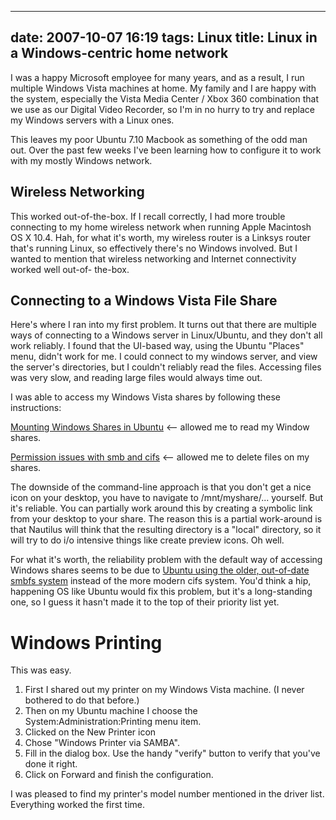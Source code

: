 
---
date: 2007-10-07 16:19
tags: Linux
title: Linux in a Windows-centric home network
---

I was a happy Microsoft employee for many years, and as a result, I run
multiple Windows Vista machines at home. My family and I are happy with the
system, especially the Vista Media Center / Xbox 360 combination that we use
as our Digital Video Recorder, so I'm in no hurry to try and replace my
Windows servers with a Linux ones.

This leaves my poor Ubuntu 7.10 Macbook as
something of the odd man out. Over the past few weeks I've been learning how
to configure it to work with my mostly Windows network.

## Wireless Networking

This worked out-of-the-box. If I recall correctly, I had more trouble
connecting to my home wireless network when running Apple Macintosh OS X 10.4.
Hah, for what it's worth, my wireless router is a Linksys router that's
running Linux, so effectively there's no Windows involved. But I wanted to
mention that wireless networking and Internet connectivity worked well out-of-
the-box.

## Connecting to a Windows Vista File Share

Here's where I ran into my
first problem. It turns out that there are multiple ways of connecting to a
Windows server in Linux/Ubuntu, and they don't all work reliably. I found that
the UI-based way, using the Ubuntu "Places" menu, didn't work for me. I could
connect to my windows server, and view the server's directories, but I
couldn't reliably read the files. Accessing files was very slow, and reading
large files would always time out.

I was able to access my Windows Vista
shares by following these instructions:

[Mounting Windows Shares in Ubuntu](http://note2.industriousone.com/mounting-windows-shares-ubuntu) <--
allowed me to read my Window shares.

[Permission issues with smb and cifs](http://ubuntuforums.org/archive/index.php/t-318943.html) <-- allowed me
to delete files on my shares.

The downside of the command-line approach is
that you don't get a nice icon on your desktop, you have to navigate to
/mnt/myshare/... yourself. But it's reliable. You can partially work around
this by creating a symbolic link from your desktop to your share. The reason
this is a partial work-around is that Nautilus will think that the resulting
directory is a "local" directory, so it will try to do i/o intensive things
like create preview icons. Oh well.

For what it's worth, the reliability
problem with the default way of accessing Windows shares seems to be due to
[Ubuntu using the older, out-of-date smbfs system](http://joey.ubuntu-rocks.org/blog/2007/04/25/resolution-to-mounting-samba-shares-dont-use-smbfs/)
instead of the more modern cifs system. You'd think a hip, happening OS like
Ubuntu would fix this problem, but it's a long-standing one, so I guess it
hasn't made it to the top of their priority list yet.

# Windows Printing

This was easy.

1. First I shared out my printer on my Windows Vista machine. (I never bothered to do that before.)
2. Then on my Ubuntu machine I choose the System:Administration:Printing menu item.
3. Clicked on the New Printer icon
4. Chose "Windows Printer via SAMBA".
5. Fill in the dialog box. Use the handy "verify" button to verify that you've done it right.
6. Click on Forward and finish the configuration.

I was pleased to find my printer's model number mentioned in the driver list.
Everything worked the first time.
